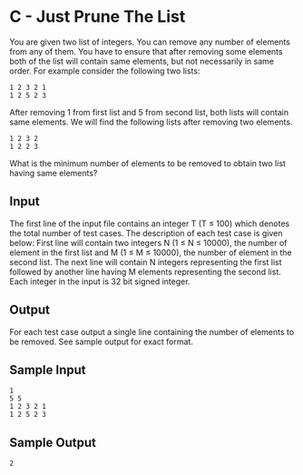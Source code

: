 # C - Just Prune The List

You are given two list of integers. You can remove any number of elements from any of them. You have to ensure that after removing some elements both of the list will contain same elements, but not necessarily in same order. For example consider the following two lists:

```
1 2 3 2 1
1 2 5 2 3
```

After removing 1 from first list and 5 from second list, both lists will contain same elements. We will find the following lists after removing two elements.

```
1 2 3 2
1 2 2 3
```

What is the minimum number of elements to be removed to obtain two list having same elements?

## Input

The first line of the input file contains an integer T (T ≤ 100) which denotes the total number of test cases. The description of each test case is given below: First line will contain two integers N (1 ≤ N ≤ 10000), the number of element in the first list and M (1 ≤ M ≤ 10000), the number of element in the second list. The next line will contain N integers representing the first list followed by another line having M elements representing the second list. Each integer in the input is 32 bit signed integer.

## Output

For each test case output a single line containing the number of elements to be removed. See sample output for exact format.

## Sample Input

```
1
5 5
1 2 3 2 1
1 2 5 2 3
```

## Sample Output

```
2
```